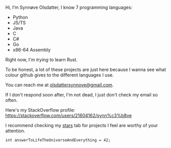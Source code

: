 Hi, I’m Synnøve Olsdatter, I know 7 programming languages:
 - Python
 - JS/TS
 - Java
 - C
 - C#
 - Go
 - x86-64 Assembly

Right now, I'm *trying* to learn Rust.

To be honest, a lot of these projects are just here because I wanna see what colour github gives to the different languages I use.

You can reach me at olsdattersynnove@gmail.com.

If I don't respond soon after, I'm not dead, I just don't check my email so often.

Here's my StackOverflow profile: https://stackoverflow.com/users/21604162/synn%c3%b8ve

I recommend checking my <a href="https://github.com/synnoveolsdatter?tab=stars">stars</a> tab for projects I feel are worthy of your attention.
```
int answerToLifeTheUniverseAndEverything = 42;
```

<!---
synnoveolsdatter/synnoveolsdatter is a ✨ special ✨ repository because its `README.md` (this file) appears on your GitHub profile.
You can click the Preview link to take a look at your changes.
--->
